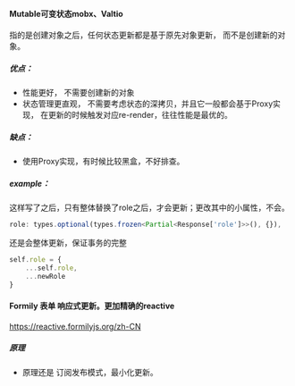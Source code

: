 

#### Mutable可变状态mobx、Valtio

指的是创建对象之后，任何状态更新都是基于原先对象更新， 而不是创建新的对象。

##### 优点：

- 性能更好， 不需要创建新的对象
- 状态管理更直观， 不需要考虑状态的深拷贝，并且它一般都会基于Proxy实现， 在更新的时候触发对应re-render，往往性能是最优的。


##### 缺点：

- 使用Proxy实现，有时候比较黑盒，不好排查。

##### example：
这样写了之后，只有整体替换了role之后，才会更新；更改其中的小属性，不会。
```ts
role: types.optional(types.frozen<Partial<Response['role']>>(), {}),
```
还是会整体更新，保证事务的完整
```ts
self.role = {
    ...self.role,
    ...newRole
}
```

#### Formily 表单 响应式更新。更加精确的reactive
<https://reactive.formilyjs.org/zh-CN>

##### 原理
- 原理还是 订阅发布模式，最小化更新。